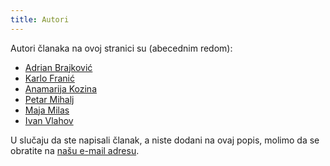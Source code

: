 ```yaml
---
title: Autori
---
```


Autori članaka na ovoj stranici su (abecednim redom):
- [Adrian Brajković](https://github.com/Brajk19)
- [Karlo Franić](https://github.com/kfranic1)
- [Anamarija Kozina](https://github.com/AnamarijaKozina)
- [Petar Mihalj](https://github.com/PetarMihalj)
- [Maja Milas](https://github.com/javascript-m)
- [Ivan Vlahov](https://github.com/vlahovivan)


U slučaju da ste napisali članak, a niste dodani na ovaj popis, molimo da se obratite na [našu e-mail adresu](mailto:ivan.vlahov@gmail.com).


